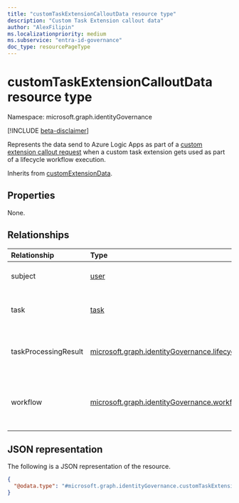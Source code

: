 ```yaml
---
title: "customTaskExtensionCalloutData resource type"
description: "Custom Task Extension callout data"
author: "AlexFilipin"
ms.localizationpriority: medium
ms.subservice: "entra-id-governance"
doc_type: resourcePageType
---
```


# customTaskExtensionCalloutData resource type

Namespace: microsoft.graph.identityGovernance

[!INCLUDE [beta-disclaimer](../../includes/beta-disclaimer.md)]

Represents the data send to Azure Logic Apps as part of a [custom extension callout request](../resources/customextensioncalloutrequest.md) when a custom task extension gets used as part of a lifecycle workflow execution.

Inherits from [customExtensionData](../resources/customextensiondata.md).

## Properties

None.

## Relationships
 
|Relationship|Type|Description|
|:---|:---|:---|
|subject|[user](../resources/user.md)|The user that the `workflow` is executed for.|
|task|[task](../resources/identitygovernance-task.md)|The task that references the custom extension making this callout.|
|taskProcessingResult|[microsoft.graph.identityGovernance.lifecycleWorkflowProcessingStatus](../resources/identitygovernance-taskprocessingresult.md)|The `taskProcessingResult` tracking the instance information of the executing `task`.|
|workflow|[microsoft.graph.identityGovernance.workflow](../resources/identitygovernance-workflow.md)|The `workflow` associated with the task that references the custom extension that will be making the callout.|

## JSON representation

The following is a JSON representation of the resource.
<!-- {
  "blockType": "resource",
  "@odata.type": "microsoft.graph.identityGovernance.customTaskExtensionCalloutData",
  "baseType": "microsoft.graph.customExtensionData"
}
-->
``` json
{
  "@odata.type": "#microsoft.graph.identityGovernance.customTaskExtensionCalloutData"
}
```
